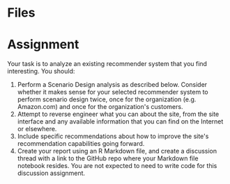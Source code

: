# Files

# Assignment

Your task is to analyze an existing recommender system that you find interesting.  You should:

1. Perform a Scenario Design analysis as described below.  Consider whether it makes sense for your selected recommender system to perform scenario design twice, once for the organization (e.g. Amazon.com) and once for the organization's customers.
2. Attempt to reverse engineer what you can about the site, from the site interface and any available information that you can find on the Internet or elsewhere.
3. Include specific recommendations about how to improve the site's recommendation capabilities going forward. 
4. Create your report using an R Markdown file, and create a discussion thread with a link to the GitHub repo where your Markdown file notebook resides.  You are not expected to need to write code for this discussion assignment.
